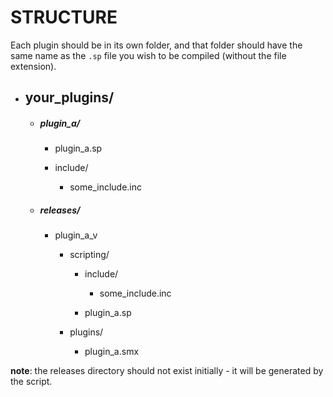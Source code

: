 # STRUCTURE

Each plugin should be in its own folder, and that folder should have the same name as the `.sp` file you wish to be compiled (without the file extension).

- ## your_plugins/
  
  - ##### plugin_a/
    
    - plugin_a.sp
    
    - include/
      
      - some_include.inc
  
  - ##### releases/
    
    - plugin_a_v<version>
      
      - scripting/
        
        - include/
          
          - some_include.inc
        
        - plugin_a.sp
      
      - plugins/
        
        - plugin_a.smx

**note**: the releases directory should not exist initially - it will be generated by the script.
